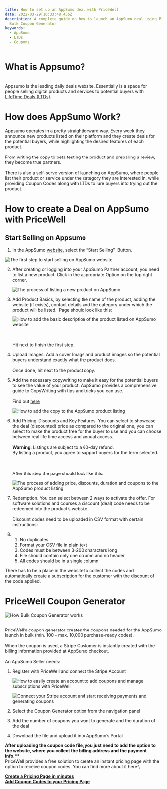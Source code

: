 ```yaml
---
title: How to set up an AppSumo deal with PriceWell
date: 2022-03-29T16:33:48.456Z
description: A complete guide on how to launch an AppSumo deal using PriceWell's
  Bulk Coupon Generator
keywords:
  - AppSumo
  - LTDs
  - Coupons
---
```

<!--StartFragment-->

# What is Appsumo?

\
Appsumo is the leading daily deals website. Essentially is a space for people selling digital products and services to potential buyers with [LifeTime Deals (LTDs)](https://help.appsumo.com/article/34-what-is-a-lifetime-deal). 

# How does AppSumo Work?

Appsumo operates in a pretty straightforward way. Every week they announce new products listed on their platform and they create deals for the potential buyers, while highlighting the desired features of each product.\
\
From writing the copy to beta testing the product and preparing a review, they become true partners.\
\
There is also a self-serve version of launching on AppSumo, where people list their product or service under the category they are interested in, while providing Coupon Codes along with LTDs to lure buyers into trying out the product.

# How to create a Deal on AppSumo with PriceWell

## Start Selling on Appsumo

1. In the AppSumo [website](https://sell.appsumo.com/), select the “Start Selling”  Button. 

![The first step to start selling on AppSumo website](https://lh4.googleusercontent.com/NZ1AFwpHSv-yNh2umJSR2M7psT1c5DOP45b3vhBjaT8qvX0MmjSJ-1E4X-tIpbIsQuCPTo3SXIM5Piziw4F0xw6ssfarBPTaJSOSzXAbnTqGVJGshBmDVXxjPQHPFcEECVBebl73 "AppSumo Landing Page")

2. After creating or logging into your AppSumo Partner account, you need to list a new product. Click in the appropriate Option on the top right corner.

   ![The process of listing a new product on AppSumo ](/img/appsumo-list-new-product.png "How to List a new product on AppSumo")
3. Add Product Basics, by selecting the name of the product, adding the website (if exists), contact details and the category under which the product will be listed.  Page should look like this:

   ![How to add the basic description of the product listed on AppSumo website](/img/appsumo-product-basics.png "AppSumo Product Basics")

   \
   \
   Hit next to finish the first step.
4. Upload Images. Add a cover Image and product images so the potential buyers understand exactly what the product does.\
   \
   Once done, hit next to the product copy.
5. Add the necessary copywriting to make it easy for the potential buyers to see the value of your product. AppSumo provides a comprehensive guide to CopyWriting with tips and tricks you can use.\
   \
   Find out [here](https://docs.google.com/document/d/1fkn9heEy57kaYohwZDtc_8Qozr99TWxznWthOI_XIUU/edit)

   ![How to add the copy to the AppSumo product listing](/img/appsumo-product-copy.png "AppSumo Copy Listing")
6. Add Pricing-Discounts and Key Features. You can select to showcase the deal (discounted) price as compared to the original one, you can select to make the product free for the buyer to use and you can choose between real life time access and annual access.\
   \
   **Warning**: Listings are subject to a 60-day refund. \
   By listing a product, you agree to support buyers for the term selected.\
   \
   \
   \
   After this step the page should look like this:

   ![The process of adding price, discounts, duration and coupons to the AppSumo product listing](/img/appsumo-pricing.png "Finalizing the AppSumo listing")
7. Redemption. You can select between 2 ways to activate the offer. For software solutions and courses a discount (deal) code needs to be redeemed into the product’s website.\
   \
   Discount codes need to be uploaded in CSV format with certain instructions: 
8. 1. No duplicates
   2. Format your CSV file in plain text
   3. Codes must be between 3-200 characters long
   4. File should contain only one column and no header
   5. All codes should be in a single column

There has to be a place in the website to collect the codes and automatically create a subscription for the customer with the discount of the code applied.

# PriceWell Coupon Generator

![How Bulk Coupon Generator works](https://lh3.googleusercontent.com/w5dzq532R-CWuOwYoShiUmiZDIzWsysn1n-bXZ94ZAFCJp5OZ2dvFk4poZTE9_kkYN2quwJYV7RWFK8c2RY2Yy0ZSuz7rMhCoyE-fFyQqcct1Jp63itAlca-4i__BYm5XfacbXLt "Bulk Coupon Generator")

\
PriceWell’s coupon generator creates the coupons needed for the AppSumo launch in bulk (min. 100 - max. 10,000 purchase-ready codes).\
\
When the coupon is used, a Stripe Customer is instantly created with the billing information provided at AppSumo checkout.\
\
An AppSumo Seller needs: 

1. Register with PriceWell and connect the Stripe Account

   ![How to easily create an account to add coupons and manage subscriptions with PriceWell](/img/create-pricewell-acc.png "Create a PriceWell account ")

   ![Connect your Stripe account and start receiving payments and generating coupons](/img/connect-stripe-gif.gif "Connect Stripe to a PriceWell account")
2. Select the Coupon Generator option from the navigation panel
3. Add the number of coupons you want to generate and the duration of the deal
4. Download the file and upload it into AppSumo’s Portal

**After uploading the coupon code file, you just need to add the option to the website, where you collect the billing address and the payment info.\*\***\
PriceWell provides a free solution to create an instant pricing page with the option to receive coupon codes. You can find more about it here:\
<!--StartFragment-->

**[Create a Pricing Page in minutes](https://help.pricewell.io/getting-started/create-a-pricing-page/)**\
**[Add Coupon Codes to your Pricing Page](https://help.pricewell.io/features/pricing_pages/adding-coupons/)**

<!--EndFragment-->